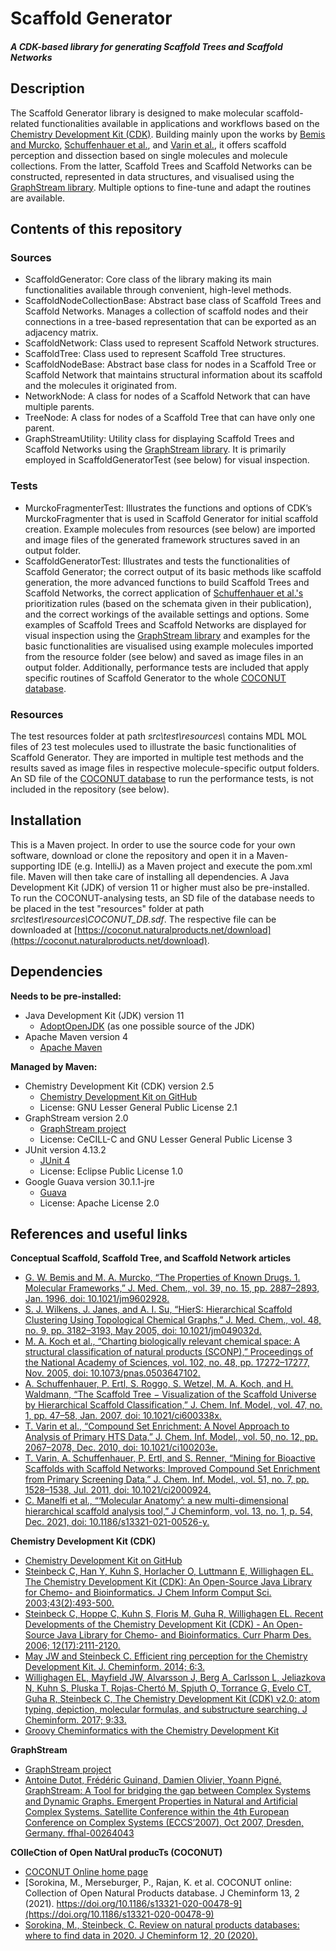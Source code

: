 # Scaffold Generator
##### A CDK-based library for generating Scaffold Trees and Scaffold Networks

## Description
The Scaffold Generator library is designed to make molecular scaffold-related functionalities available in applications 
and workflows based on the [Chemistry Development Kit (CDK)](https://cdk.github.io/). Building mainly upon the works by 
[Bemis and Murcko](https://doi.org/10.1021/jm9602928), [Schuffenhauer et al.](https://doi.org/10.1021/ci600338x), 
and [Varin et al.](https://doi.org/10.1021/ci2000924), it offers scaffold perception and dissection based on single 
molecules and molecule collections. From the latter, Scaffold Trees and Scaffold Networks can be constructed, 
represented in data structures, and visualised using the [GraphStream library](https://graphstream-project.org). 
Multiple options to fine-tune and adapt the routines are available.

## Contents of this repository
### Sources
* ScaffoldGenerator: Core class of the library making its main functionalities available through convenient, high-level methods.
* ScaffoldNodeCollectionBase: Abstract base class of Scaffold Trees and Scaffold Networks. Manages a collection of scaffold nodes and their connections in a tree-based representation that can be exported as an adjacency matrix.
* ScaffoldNetwork: Class used to represent Scaffold Network structures.
* ScaffoldTree: Class used to represent Scaffold Tree structures.
* ScaffoldNodeBase: Abstract base class for nodes in a Scaffold Tree or Scaffold Network that maintains structural information about its scaffold and the molecules it originated from.
* NetworkNode: A class for nodes of a Scaffold Network that can have multiple parents.
* TreeNode: A class for nodes of a Scaffold Tree that can have only one parent.
* GraphStreamUtility: Utility class for displaying Scaffold Trees and Scaffold Networks using the [GraphStream library](https://graphstream-project.org). It is primarily employed in ScaffoldGeneratorTest (see below) for visual inspection.


### Tests
* MurckoFragmenterTest: Illustrates the functions and options of CDK’s MurckoFragmenter that is used in Scaffold Generator for initial scaffold creation. Example molecules from resources (see below) are imported and image files of the generated framework structures saved in an output folder.
* ScaffoldGeneratorTest: Illustrates and tests the functionalities of Scaffold Generator; the correct output of its basic methods like scaffold generation, the more advanced functions to build Scaffold Trees and Scaffold Networks, the correct application of [Schuffenhauer et al.'s](https://doi.org/10.1021/ci600338x) prioritization rules (based on the schemata given in their publication), and the correct workings of the available settings and options. Some examples of Scaffold Trees and Scaffold Networks are displayed for visual inspection using the [GraphStream library](https://graphstream-project.org) and examples for the basic functionalities are visualised using example molecules imported from the resource folder (see below) and saved as image files in an output folder. Additionally, performance tests are included that apply specific routines of Scaffold Generator to the whole [COCONUT database](https://doi.org/10.1186/s13321-020-00478-9).


### Resources
The test resources folder at path <i>src\test\resources\ </i> contains MDL MOL files of 23 test molecules used to illustrate the basic functionalities of Scaffold Generator. They are imported in multiple test methods and the results saved as image files in respective molecule-specific output folders.
<br>An SD file of the [COCONUT database](https://doi.org/10.1186/s13321-020-00478-9) to run the performance tests, is not included in the repository (see below).


## Installation
This is a Maven project. In order to use the source code for your own software, download or clone the repository and
open it in a Maven-supporting IDE (e.g. IntelliJ) as a Maven project and execute the pom.xml file. Maven will then take
care of installing all dependencies. A Java Development Kit (JDK) of version 11 or higher must also be pre-installed.
<br>To run the COCONUT-analysing tests, an SD file of the database needs to be placed in the test "resources" folder
at path <i>src\test\resources\COCONUT_DB.sdf</i>. 
The respective file can be downloaded at [https://coconut.naturalproducts.net/download](https://coconut.naturalproducts.net/download).

## Dependencies
**Needs to be pre-installed:**
* Java Development Kit (JDK) version 11
  * [AdoptOpenJDK](https://adoptopenjdk.net) (as one possible source of the JDK)
* Apache Maven version 4
  * [Apache Maven](http://maven.apache.org)
  
**Managed by Maven:**
* Chemistry Development Kit (CDK) version 2.5
  * [Chemistry Development Kit on GitHub](https://cdk.github.io/)
  * License: GNU Lesser General Public License 2.1 
* GraphStream version 2.0
  * [GraphStream project](https://graphstream-project.org)
  * License: CeCILL-C and GNU Lesser General Public License 3
* JUnit version 4.13.2
  * [JUnit 4](https://junit.org/junit4/)
  * License: Eclipse Public License 1.0
* Google Guava version 30.1.1-jre
  * [Guava](https://guava.dev)
  * License: Apache License 2.0

## References and useful links
**Conceptual Scaffold, Scaffold Tree, and Scaffold Network articles**
* [G. W. Bemis and M. A. Murcko, “The Properties of Known Drugs. 1. Molecular Frameworks,” J. Med. Chem., vol. 39, no. 15, pp. 2887–2893, Jan. 1996, doi: 10.1021/jm9602928.](https://doi.org/10.1021/jm9602928)
* [S. J. Wilkens, J. Janes, and A. I. Su, “HierS: Hierarchical Scaffold Clustering Using Topological Chemical Graphs,” J. Med. Chem., vol. 48, no. 9, pp. 3182–3193, May 2005, doi: 10.1021/jm049032d.](https://doi.org/10.1021/jm049032d)
* [M. A. Koch et al., “Charting biologically relevant chemical space: A structural classification of natural products (SCONP),” Proceedings of the National Academy of Sciences, vol. 102, no. 48, pp. 17272–17277, Nov. 2005, doi: 10.1073/pnas.0503647102.](https://doi.org/10.1073/pnas.0503647102)
* [A. Schuffenhauer, P. Ertl, S. Roggo, S. Wetzel, M. A. Koch, and H. Waldmann, “The Scaffold Tree − Visualization of the Scaffold Universe by Hierarchical Scaffold Classification,” J. Chem. Inf. Model., vol. 47, no. 1, pp. 47–58, Jan. 2007, doi: 10.1021/ci600338x.](https://doi.org/10.1021/ci600338x)
* [T. Varin et al., “Compound Set Enrichment: A Novel Approach to Analysis of Primary HTS Data,” J. Chem. Inf. Model., vol. 50, no. 12, pp. 2067–2078, Dec. 2010, doi: 10.1021/ci100203e.](https://doi.org/10.1021/ci100203e)
* [T. Varin, A. Schuffenhauer, P. Ertl, and S. Renner, “Mining for Bioactive Scaffolds with Scaffold Networks: Improved Compound Set Enrichment from Primary Screening Data,” J. Chem. Inf. Model., vol. 51, no. 7, pp. 1528–1538, Jul. 2011, doi: 10.1021/ci2000924.](https://doi.org/10.1021/ci2000924)
* [C. Manelfi et al., “‘Molecular Anatomy’: a new multi-dimensional hierarchical scaffold analysis tool,” J Cheminform, vol. 13, no. 1, p. 54, Dec. 2021, doi: 10.1186/s13321-021-00526-y.](https://doi.org/10.1186/s13321-021-00526-y)

**Chemistry Development Kit (CDK)**
* [Chemistry Development Kit on GitHub](https://cdk.github.io/)
* [Steinbeck C, Han Y, Kuhn S, Horlacher O, Luttmann E, Willighagen EL. The Chemistry Development Kit (CDK): An Open-Source Java Library for Chemo- and Bioinformatics. J Chem Inform Comput Sci. 2003;43(2):493-500.](https://dx.doi.org/10.1021%2Fci025584y)
* [Steinbeck C, Hoppe C, Kuhn S, Floris M, Guha R, Willighagen EL. Recent Developments of the Chemistry Development Kit (CDK) - An Open-Source Java Library for Chemo- and Bioinformatics. Curr Pharm Des. 2006; 12(17):2111-2120.](https://doi.org/10.2174/138161206777585274)
* [May JW and Steinbeck C. Efficient ring perception for the Chemistry Development Kit. J. Cheminform. 2014; 6:3.](https://dx.doi.org/10.1186%2F1758-2946-6-3)
* [Willighagen EL, Mayfield JW, Alvarsson J, Berg A, Carlsson L, Jeliazkova N, Kuhn S, Pluska T, Rojas-Chertó M, Spjuth O, Torrance G, Evelo CT, Guha R, Steinbeck C, The Chemistry Development Kit (CDK) v2.0: atom typing, depiction, molecular formulas, and substructure searching. J Cheminform. 2017; 9:33.](https://doi.org/10.1186/s13321-017-0220-4)
* [Groovy Cheminformatics with the Chemistry Development Kit](https://github.com/egonw/cdkbook)

**GraphStream**
* [GraphStream project](https://graphstream-project.org)
* [Antoine Dutot, Frédéric Guinand, Damien Olivier, Yoann Pigné. GraphStream: A Tool for bridging the gap between Complex Systems and Dynamic Graphs. Emergent Properties in Natural and Artificial Complex Systems. Satellite Conference within the 4th European Conference on Complex Systems (ECCS’2007), Oct 2007, Dresden, Germany. ffhal-00264043](https://hal.archives-ouvertes.fr/hal-00264043/)

**COlleCtion of Open NatUral producTs (COCONUT)**
* [COCONUT Online home page](https://coconut.naturalproducts.net)
* [Sorokina, M., Merseburger, P., Rajan, K. et al. COCONUT online: Collection of Open Natural Products database. J Cheminform 13, 2 (2021). https://doi.org/10.1186/s13321-020-00478-9](https://doi.org/10.1186/s13321-020-00478-9)
* [Sorokina, M., Steinbeck, C. Review on natural products databases: where to find data in 2020. J Cheminform 12, 20 (2020).](https://doi.org/10.1186/s13321-020-00424-9)
